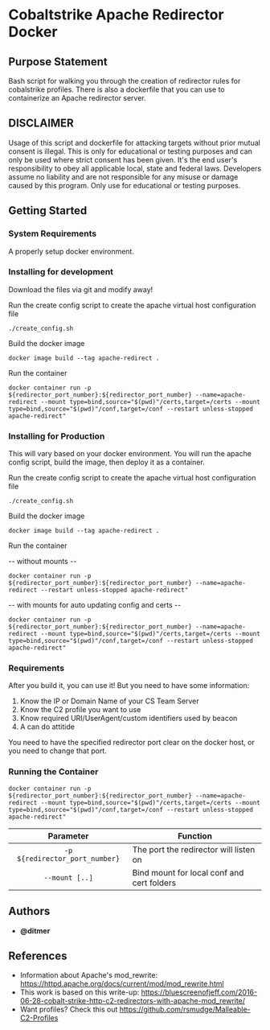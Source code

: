 # Cobaltstrike Apache Redirector Docker

## Purpose Statement
Bash script for walking you through the creation of redirector rules for cobalstrike profiles.
There is also a dockerfile that you can use to containerize an Apache redirector server.

## DISCLAIMER
Usage of this script and dockerfile for attacking targets without prior mutual consent is illegal. This is only for educational or testing purposes and can only be used where strict consent has been given. It's the end user's responsibility to obey all applicable local, state and federal laws. Developers assume no liability and are not responsible for any misuse or damage caused by this program. Only use for educational or testing purposes.

## Getting Started

### System Requirements

A properly setup docker environment.

### Installing for development

Download the files via git and modify away!


Run the create config script to create the apache virtual host configuration file

```
./create_config.sh
```

Build the docker image

```
docker image build --tag apache-redirect .
```

Run the container

```
docker container run -p ${redirector_port_number}:${redirector_port_number} --name=apache-redirect --mount type=bind,source="$(pwd)"/certs,target=/certs --mount type=bind,source="$(pwd)"/conf,target=/conf --restart unless-stopped apache-redirect"
```


### Installing for Production

This will vary based on your docker environment. You will run the apache config script, build the image, then deploy it as a container.

Run the create config script to create the apache virtual host configuration file

```
./create_config.sh
```

Build the docker image

```
docker image build --tag apache-redirect .
```

Run the container

-- without mounts --
```
docker container run -p ${redirector_port_number}:${redirector_port_number} --name=apache-redirect --restart unless-stopped apache-redirect"
```
-- with mounts for auto updating config and certs --

```
docker container run -p ${redirector_port_number}:${redirector_port_number} --name=apache-redirect --mount type=bind,source="$(pwd)"/certs,target=/certs --mount type=bind,source="$(pwd)"/conf,target=/conf --restart unless-stopped apache-redirect"
```

### Requirements

After you build it, you can use it! But you need to have some information:

1. Know the IP or Domain Name of your CS Team Server
2. Know the C2 profile you want to use
3. Know required URI/UserAgent/custom identifiers used by beacon
4. A can do attitide

You need to have the specified redirector port clear on the docker host, or you need to change that port.

### Running the Container

```
docker container run -p ${redirector_port_number}:${redirector_port_number} --name=apache-redirect --mount type=bind,source="$(pwd)"/certs,target=/certs --mount type=bind,source="$(pwd)"/conf,target=/conf --restart unless-stopped apache-redirect"
```

| Parameter | Function |
| :----: | --- |
| `-p ${redirector_port_number}` | The port the redirector will listen on |
| `--mount [..]` | Bind mount for local conf and cert folders |


## Authors

* **@ditmer**


## References

* Information about Apache's mod_rewrite: https://httpd.apache.org/docs/current/mod/mod_rewrite.html
* This work is based on this write-up: https://bluescreenofjeff.com/2016-06-28-cobalt-strike-http-c2-redirectors-with-apache-mod_rewrite/
* Want profiles? Check this out https://github.com/rsmudge/Malleable-C2-Profiles

